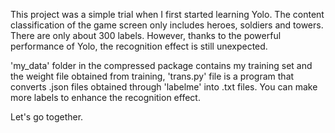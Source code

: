 This project was a simple trial when I first started learning Yolo. The content classification of the game screen only includes heroes, soldiers and  towers. There are only about 300 labels. However, thanks to the powerful performance of Yolo, the recognition effect is still unexpected.

'my_data' folder in the compressed package contains my training set and the weight file obtained from training, 'trans.py' file is a program that converts .json files obtained through 'labelme'  into .txt files. You can make more labels to enhance the recognition effect.

Let's go together.